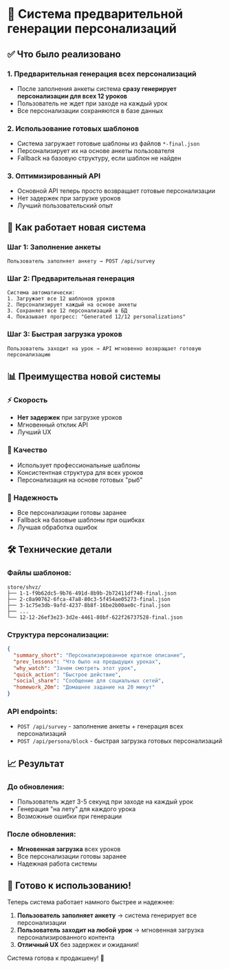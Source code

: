 # 🚀 Система предварительной генерации персонализаций

## ✅ Что было реализовано

### 1. **Предварительная генерация всех персонализаций**
- После заполнения анкеты система **сразу генерирует персонализации для всех 12 уроков**
- Пользователь не ждет при заходе на каждый урок
- Все персонализации сохраняются в базе данных

### 2. **Использование готовых шаблонов**
- Система загружает готовые шаблоны из файлов `*-final.json`
- Персонализирует их на основе анкеты пользователя
- Fallback на базовую структуру, если шаблон не найден

### 3. **Оптимизированный API**
- Основной API теперь просто возвращает готовые персонализации
- Нет задержек при загрузке уроков
- Лучший пользовательский опыт

## 🔄 Как работает новая система

### **Шаг 1: Заполнение анкеты**
```
Пользователь заполняет анкету → POST /api/survey
```

### **Шаг 2: Предварительная генерация**
```
Система автоматически:
1. Загружает все 12 шаблонов уроков
2. Персонализирует каждый на основе анкеты
3. Сохраняет все 12 персонализаций в БД
4. Показывает прогресс: "Generated 12/12 personalizations"
```

### **Шаг 3: Быстрая загрузка уроков**
```
Пользователь заходит на урок → API мгновенно возвращает готовую персонализацию
```

## 📊 Преимущества новой системы

### ⚡ **Скорость**
- **Нет задержек** при загрузке уроков
- Мгновенный отклик API
- Лучший UX

### 🎯 **Качество**
- Использует профессиональные шаблоны
- Консистентная структура для всех уроков
- Персонализация на основе готовых "рыб"

### 🔧 **Надежность**
- Все персонализации готовы заранее
- Fallback на базовые шаблоны при ошибках
- Лучшая обработка ошибок

## 🛠️ Технические детали

### **Файлы шаблонов:**
```
store/shvz/
├── 1-1-f9b62dc5-9b76-491d-8b9b-2b72411df740-final.json
├── 2-c8a90762-6fca-47a8-80c3-5f454ae05273-final.json
├── 3-1c75e3db-9afd-4237-8b8f-16be2b00ae0c-final.json
├── ...
└── 12-12-26ef3e23-3d2e-4461-80bf-622f26737528-final.json
```

### **Структура персонализации:**
```json
{
  "summary_short": "Персонализированное краткое описание",
  "prev_lessons": "Что было на предыдущих уроках",
  "why_watch": "Зачем смотреть этот урок",
  "quick_action": "Быстрое действие",
  "social_share": "Сообщение для социальных сетей",
  "homework_20m": "Домашнее задание на 20 минут"
}
```

### **API endpoints:**
- `POST /api/survey` - заполнение анкеты + генерация всех персонализаций
- `POST /api/persona/block` - быстрая загрузка готовых персонализаций

## 📈 Результат

### **До обновления:**
- Пользователь ждет 3-5 секунд при заходе на каждый урок
- Генерация "на лету" для каждого урока
- Возможные ошибки при генерации

### **После обновления:**
- **Мгновенная загрузка** всех уроков
- Все персонализации готовы заранее
- Надежная работа системы

## 🎉 Готово к использованию!

Теперь система работает намного быстрее и надежнее:
1. **Пользователь заполняет анкету** → система генерирует все персонализации
2. **Пользователь заходит на любой урок** → мгновенная загрузка персонализированного контента
3. **Отличный UX** без задержек и ожидания!

Система готова к продакшену! 🚀
